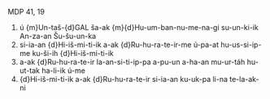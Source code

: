 MDP 41, 19
1. ú {m}Un-taš-{d}GAL ša-ak {m}{d}Hu-um-ban-nu-me-na-gi su-un-ki-ik An-za-an Šu-šu-un-ka
2. si-ia-an {d}Hi-iš-mi-ti-ik a-ak {d}Ru-hu-ra-te-ir-me ú-pa-at hu-us-si-ip-me ku-ši-ih {d}Hi-iš-mi-ti-ik
3. a-ak {d}Ru-hu-ra-te-ir la-an-si-ti-ip-pa a-pu-un a-ha-an mu-ur-táh hu-ut-tak ha-li-ik ú-me
4. {d}Hi-iš-mi-ti-ik a-ak {d}Ru-hu-ra-te-ir si-ia-an ku-uk-pa li-na te-la-ak-ni
